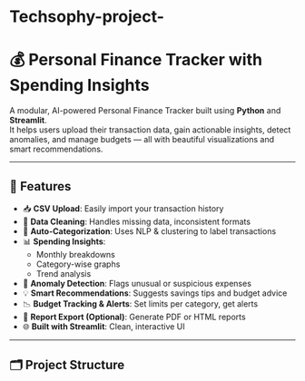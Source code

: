 # Techsophy-project-
# 💰 Personal Finance Tracker with Spending Insights

A modular, AI-powered Personal Finance Tracker built using **Python** and **Streamlit**.  
It helps users upload their transaction data, gain actionable insights, detect anomalies, and manage budgets — all with beautiful visualizations and smart recommendations.

---

## 🚀 Features

- 📥 **CSV Upload**: Easily import your transaction history  
- 🧹 **Data Cleaning**: Handles missing data, inconsistent formats  
- 🧠 **Auto-Categorization**: Uses NLP & clustering to label transactions  
- 📊 **Spending Insights**:
  - Monthly breakdowns
  - Category-wise graphs
  - Trend analysis  
- 🚨 **Anomaly Detection**: Flags unusual or suspicious expenses  
- 💡 **Smart Recommendations**: Suggests savings tips and budget advice  
- 📉 **Budget Tracking & Alerts**: Set limits per category, get alerts  
- 📄 **Report Export (Optional)**: Generate PDF or HTML reports  
- 🌐 **Built with Streamlit**: Clean, interactive UI

---

## 🗂️ Project Structure

